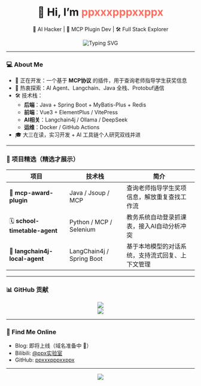 <h1 align="center">👋 Hi, I’m <span style="color:#ff6f61;">ppxxxpppxxppx</span></h1>
<p align="center">
  🚀 AI Hacker | 🧠 MCP Plugin Dev | 🛠️ Full Stack Explorer
</p>

<div align="center">
  <img src="https://readme-typing-svg.herokuapp.com?font=Fira+Code&size=24&duration=3000&pause=1000&center=true&vCenter=true&width=500&lines=写代码的灵感来自星辰大海;AI时代的工具构建者;MCP协议插件开发中..." alt="Typing SVG" />
</div>

---

### 💻 About Me

- 🔭 正在开发：一个基于 **MCP协议** 的插件，用于查询老师指导学生获奖信息
- 🧠 热衷探索：AI Agent、Langchain、Java 全栈、Protobuf通信
- 🛠 技术栈：
  - **后端**：Java + Spring Boot + MyBatis-Plus + Redis
  - **前端**：Vue3 + ElementPlus / VitePress
  - **AI相关**：Langchain4j / Ollama / DeepSeek
  - **运维**：Docker / GitHub Actions
- 🎓 大三在读，实习开发 + AI 工具链个人研究双线并进

---

### 🧩 项目精选（精选才展示）

| 项目 | 技术栈 | 简介 |
|------|--------|------|
| 🧠 **mcp-award-plugin** | Java / Jsoup / MCP | 查询老师指导学生奖项信息，解放重复查找工作流 |
| 🗓️ **school-timetable-agent** | Python / MCP / Selenium | 教务系统自动登录抓课表，接入AI自动分析冲突 |
| 🔧 **langchain4j-local-agent** | LangChain4j / Spring Boot | 基于本地模型的对话系统，支持流式回复、上下文管理 |

---

### 📊 GitHub 贡献

<p align="center">
  <img src="https://github-readme-stats.vercel.app/api?username=ppxxxpppxxppx&show_icons=true&theme=tokyonight&hide=stars" />
  <br />
  <img src="https://streak-stats.demolab.com/?user=ppxxxpppxxppx&theme=tokyonight" />
</p>

---

### 🔗 Find Me Online

- Blog: 即将上线（域名准备中 🚧）
- Bilibili: [@ppx实验室](https://space.bilibili.com/你的ID)
- GitHub: [ppxxxpppxxppx](https://github.com/ppxxxpppxxppx)

---

<div align="center">
  <img src="https://capsule-render.vercel.app/api?type=waving&color=gradient&height=120&section=footer" />
</div>
